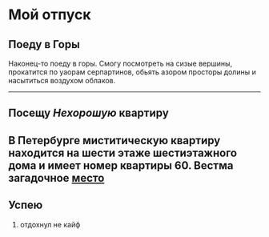 # Мой отпуск


## Поеду в Горы

Наконец-то поеду в горы. Смогу посмотреть на сизые вершины, прокатится по уаорам серпартинов, обьять азором просторы долины и насытиться воздухом облаков.

---

## Посещу **_Нехорошую_ квартиру**

В Петербурге миститическую квартиру находится на **шести** этаже **шестиэтажного** дома и имеет номер квартиры **60**. Вестма загадочное [место](https://yandex.ru/maps/-/CCUJZIcN1A
)
---
## Успею

1. отдохнул не кайф
